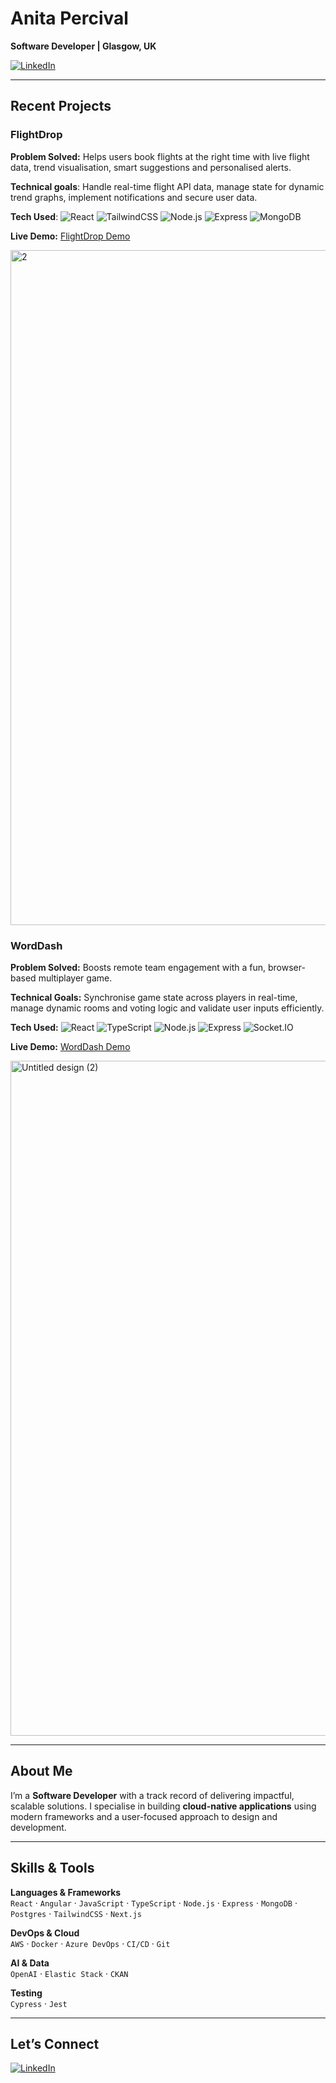 # Anita Percival  
**Software Developer | Glasgow, UK**

[![LinkedIn](https://img.shields.io/badge/LinkedIn-Connect-blue?logo=linkedin&style=for-the-badge)](https://www.linkedin.com/in/anitapercival/)  

---

## Recent Projects  

### FlightDrop  

**Problem Solved:** Helps users book flights at the right time with live flight data, trend visualisation, smart suggestions and personalised alerts.

**Technical goals**: Handle real-time flight API data, manage state for dynamic trend graphs, implement notifications and secure user data.

**Tech Used**: ![React](https://img.shields.io/badge/-React-61DAFB?logo=react&logoColor=black) ![TailwindCSS](https://img.shields.io/badge/-TailwindCSS-38B2AC?logo=tailwindcss&logoColor=white) ![Node.js](https://img.shields.io/badge/-Node.js-339933?logo=nodedotjs&logoColor=white) ![Express](https://img.shields.io/badge/-Express-000000?logo=express&logoColor=white) ![MongoDB](https://img.shields.io/badge/-MongoDB-47A248?logo=mongodb&logoColor=white)

**Live Demo:** [FlightDrop Demo](https://flightdrop.vercel.app/)

<img width="1920" height="1080" alt="2" src="https://github.com/user-attachments/assets/8f0fdbbf-b1c3-42c6-9484-f6a39f455cda" />

### WordDash  

**Problem Solved:** Boosts remote team engagement with a fun, browser-based multiplayer game.

**Technical Goals:** Synchronise game state across players in real-time, manage dynamic rooms and voting logic and validate user inputs efficiently.

**Tech Used:** ![React](https://img.shields.io/badge/-React-61DAFB?logo=react&logoColor=black) ![TypeScript](https://img.shields.io/badge/-TypeScript-3178C6?logo=typescript&logoColor=white) ![Node.js](https://img.shields.io/badge/-Node.js-339933?logo=nodedotjs&logoColor=white) ![Express](https://img.shields.io/badge/-Express-000000?logo=express&logoColor=white) ![Socket.IO](https://img.shields.io/badge/-Socket.IO-010101?logo=socketdotio&logoColor=white)

**Live Demo:** [WordDash Demo](https://word-dash-client.vercel.app/)

<img width="1920" height="1080" alt="Untitled design (2)" src="https://github.com/user-attachments/assets/49456bc8-7991-45a0-ba40-a4d852acbe8f" />

---

## About Me  
I’m a **Software Developer** with a track record of delivering impactful, scalable solutions. I specialise in building **cloud-native applications** using modern frameworks and a user-focused approach to design and development.  

---

## Skills & Tools

**Languages & Frameworks**  
`React` · `Angular` · `JavaScript` · `TypeScript` · `Node.js` · `Express` · `MongoDB` · `Postgres` · `TailwindCSS` · `Next.js`

**DevOps & Cloud**  
`AWS` · `Docker` · `Azure DevOps` · `CI/CD` · `Git`

**AI & Data**  
`OpenAI` · `Elastic Stack` · `CKAN`

**Testing**  
`Cypress` · `Jest`

---

## Let’s Connect

[![LinkedIn](https://img.shields.io/badge/LinkedIn-Connect-blue?logo=linkedin&style=for-the-badge)](https://www.linkedin.com/in/anitapercival/)  
